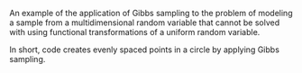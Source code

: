 An example of the application of Gibbs sampling to the problem of modeling a sample from a multidimensional random variable that cannot be solved with
using functional transformations of a uniform random variable. 

In short, code creates evenly spaced points in a circle by applying Gibbs sampling.

